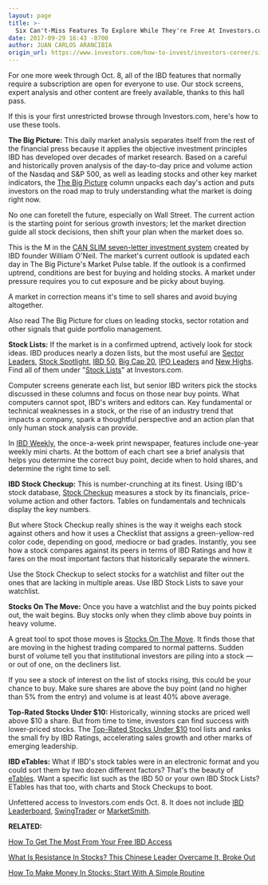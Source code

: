 ```yaml
---
layout: page
title: >-
  Six Can't-Miss Features To Explore While They're Free At Investors.com
date: 2017-09-29 16:43 -0700
author: JUAN CARLOS ARANCIBIA
origin_url: https://www.investors.com/how-to-invest/investors-corner/six-cant-miss-features-to-explore-while-theyre-free-at-investors-com
---
```





For one more week through Oct. 8, all of the IBD features that normally require a subscription are open for everyone to use. Our stock screens, expert analysis and other content are freely available, thanks to this hall pass.


If this is your first unrestricted browse through Investors.com, here's how to use these tools.


**The Big Picture:** This daily market analysis separates itself from the rest of the financial press because it applies the objective investment principles IBD has developed over decades of market research. Based on a careful and historically proven analysis of the day-to-day price and volume action of the Nasdaq and S&P 500, as well as leading stocks and other key market indicators, the [The Big Picture](https://www.investors.com/category/market-trend/the-big-picture/) column unpacks each day's action and puts investors on the road map to truly understanding what the market is doing right now.


No one can foretell the future, especially on Wall Street. The current action is the starting point for serious growth investors; let the market direction guide all stock decisions, then shift your plan when the market does so.


This is the M in the [CAN SLIM seven-letter investment system](https://www.investors.com/ibd-university/can-slim/) created by IBD founder William O'Neil. The market's current outlook is updated each day in The Big Picture's Market Pulse table. If the outlook is a confirmed uptrend, conditions are best for buying and holding stocks. A market under pressure requires you to cut exposure and be picky about buying.


A market in correction means it's time to sell shares and avoid buying altogether.


Also read The Big Picture for clues on leading stocks, sector rotation and other signals that guide portfolio management.


**Stock Lists:** If the market is in a confirmed uptrend, actively look for stock ideas. IBD produces nearly a dozen lists, but the most useful are [Sector Leaders](http://research.investors.com/stock-lists/sector-leaders), [Stock Spotlight](http://research.investors.com/stock-lists/stock-spotlight/), [IBD 50](http://research.investors.com/stock-lists/ibd-50/), [Big Cap 20](http://research.investors.com/stock-lists/big-cap-20/), [IPO Leaders](http://research.investors.com/stock-lists/ipo-leaders/) and [New Highs](http://research.investors.com/stock-lists/new-highs/). Find all of them under "[Stock Lists](https://www.investors.com/stock-lists/stocks-to-watch-top-rated-ipos-big-caps-and-growth-stocks/)" at Investors.com.


Computer screens generate each list, but senior IBD writers pick the stocks discussed in these columns and focus on those near buy points. What computers cannot spot, IBD's writers and editors can. Key fundamental or technical weaknesses in a stock, or the rise of an industry trend that impacts a company, spark a thoughtful perspective and an action plan that only human stock analysis can provide.


In [IBD Weekly](http://epaper.investors.com/Olive/ODN/IBD/Default.aspx), the once-a-week print newspaper, features include one-year weekly mini charts. At the bottom of each chart see a brief analysis that helps you determine the correct buy point, decide when to hold shares, and determine the right time to sell.


**IBD Stock Checkup:** This is number-crunching at its finest. Using IBD's stock database, [Stock Checkup](http://research.investors.com/stock-checkup/) measures a stock by its financials, price-volume action and other factors. Tables on fundamentals and technicals display the key numbers.


But where Stock Checkup really shines is the way it weighs each stock against others and how it uses a Checklist that assigns a green-yellow-red color code, depending on good, mediocre or bad grades. Instantly, you see how a stock compares against its peers in terms of IBD Ratings and how it fares on the most important factors that historically separate the winners.


Use the Stock Checkup to select stocks for a watchlist and filter out the ones that are lacking in multiple areas. Use IBD Stock Lists to save your watchlist.


**Stocks On The Move:** Once you have a watchlist and the buy points picked out, the wait begins. Buy stocks only when they climb above buy points in heavy volume.


A great tool to spot those moves is [Stocks On The Move](http://research.investors.com/stocksonthemove.aspx). It finds those that are moving in the highest trading compared to normal patterns. Sudden burst of volume tell you that institutional investors are piling into a stock — or out of one, on the decliners list.


If you see a stock of interest on the list of stocks rising, this could be your chance to buy. Make sure shares are above the buy point (and no higher than 5% from the entry) and volume is at least 40% above average.


**Top-Rated Stocks Under \$10:** Historically, winning stocks are priced well above \$10 a share. But from time to time, investors can find success with lower-priced stocks. The [Top-Rated Stocks Under \$10](http://research.investors.com/topratedunder10/?nav=ResearchUnder10) tool lists and ranks the small fry by IBD Ratings, accelerating sales growth and other marks of emerging leadership.


**IBD eTables:** What if IBD's stock tables were in an electronic format and you could sort them by two dozen different factors? That's the beauty of [eTables](http://research.investors.com/etables/?nav=ResearcheTables). Want a specific list such as the IBD 50 or your own IBD Stock Lists? ETables has that too, with charts and Stock Checkups to boot.


Unfettered access to Investors.com ends Oct. 8. It does not include [IBD Leaderboard](https://leaderboard.investors.com/leaderboard/leaders/default.aspx), [SwingTrader](https://swingtrader.investors.com/#/) or [MarketSmith](http://shop.investors.com/offer/splashresponsive.aspx?id=mssharpen-fixed&src=A012GE5).


**RELATED:**


[How To Get The Most From Your Free IBD Access](https://www.investors.com/how-to-invest/want-to-make-more-money-in-stocks-start-with-these-3-questions/)


[What Is Resistance In Stocks? This Chinese Leader Overcame It, Broke Out](https://www.investors.com/how-to-invest/investors-corner/what-is-resistance-in-stocks-this-chinese-leader-overcame-it-broke-out/)


[How To Make Money In Stocks: Start With A Simple Routine](https://www.investors.com/research/how-to-invest-in-the-stock-market-start-with-a-simple-routine/)




